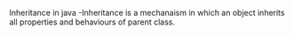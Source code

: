 Inheritance in java
-Inheritance is a mechanaism in which an object inherits all properties and behaviours of parent class.
